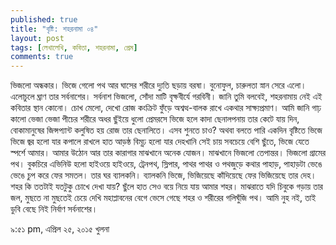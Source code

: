 ```yaml
---
published: true
title: "বৃষ্টি: শহরনামা ০৪"
layout: post
tags: [লেখালেখি, কবিতা, শহরনামা, প্রেম]
comments: true
---
```

ভিজলো অন্ধকার।
ভিজে গেলো পথ আর
ঘাসের শরীরে দ্যুতি ছড়ায় বরষা।
বুনোফুল, চারুলতা স্নান সেরে এলো।
এলোচুলে ঘ্রাণ তার সর্বনাশের।
সর্বনাশ ভিজলো,
সোঁদা মাটি বৃক্ষবীর্যে গরবিনী।
জানি তুমি বলবেই,
শহরনামায় নেই এই কবিতার স্থান কোনো।
চোখ মেলো, দেখো রোজ কংক্রিট ফুঁড়ে
অশ্বত্থ-বালক রাখে একথার সাক্ষ্যপ্রমাণ।
আমি জানি গাঢ় কালো ভেজা ভেজা পীচের শরীরে
অধর ছুঁইয়ে ধুলো প্রেমরসে ভিজে হলে কাদা
ছেনালপনায় তার কেটে যায় দিন,
বোকামানুষের জিন্সপ্যান্ট
কলুষিত হয় রোজ তার ছেনালিতে।
এসব শুনতে চাও?
অথবা বলতে পারি
একদিন বৃষ্টিতে ভিজে ভিজে জ্বর হলো যার
কপালে রাখলে হাত
আড়ষ্ঠ বিমূঢ় হলো যার দেহখানি
সেই চায় সবচেয়ে বেশি ছুঁতে,
ভিজে যেতে স্পর্শে আমার।
আমার উঠোন আর তার কারাগার
মাঝখানে অনেক যোজন।
মাঝখানে
ভিজলো তেপান্তর।
ভিজলো গ্রামের পথ।
বুকচিরে এভিনিউ হলো হাইওয়ে
হাইওয়ে, ট্রেনপথ, স্লিপার, পাথর
পাথর ও পথজুড়ে কথার পাহাড়,
পাহাড়টা ভেঙে ভেঙে চুপ করে ফের সমতল।
তার ঘর ব্যালকনি।
ব্যালকনি ভিজে,
ভিজিয়েছে
কাঁদিয়েছে
ফের ভিজিয়েছে তার দেহ।
শহর কি ততটাই যতটুকু চোখে দেখা যায়?
ছুঁলে হাত
সেও বয়ে নিয়ে যায় আমার শহর।
মাঝরাতে যদি
চিবুকে গড়ায় তার জল,
মুছতে না মুছতেই চেয়ে দেখি
মহাপ্লাবনের বেগে ভেসে গেছে
শহর ও শরীরের গলিঘুঁজি পথ।
আমি নুহ নই, তাই ডুবি
বেছে নিই নির্বাণ সর্বনাশের।

৯:৫১ pm, এপ্রিল ২৫, ২০১৫
খুলনা
